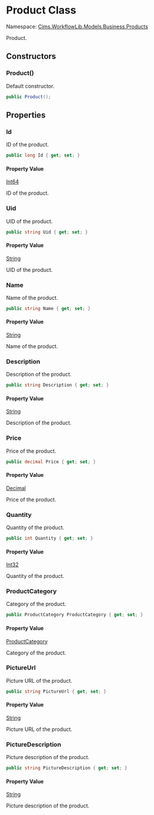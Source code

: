 # Product Class 

Namespace: [Cims.WorkflowLib.Models.Business.Products](Cims.WorkflowLib.Models.Business.Products.md)

Product.

## Constructors 

### Product()

Default constructor.

```C#
public Product();
```

## Properties

### Id

ID of the product.

```C#
public long Id { get; set; }
```

#### Property Value

[Int64](https://learn.microsoft.com/en-us/dotnet/api/system.int64)

ID of the product.

### Uid

UID of the product.

```C#
public string Uid { get; set; }
```

#### Property Value

[String](https://learn.microsoft.com/en-us/dotnet/api/system.string)

UID of the product.

### Name

Name of the product.

```C#
public string Name { get; set; }
```

#### Property Value

[String](https://learn.microsoft.com/en-us/dotnet/api/system.string)

Name of the product.

### Description

Description of the product.

```C#
public string Description { get; set; }
```

#### Property Value

[String](https://learn.microsoft.com/en-us/dotnet/api/system.string)

Description of the product.

### Price

Price of the product.

```C#
public decimal Price { get; set; }
```

#### Property Value

[Decimal](https://learn.microsoft.com/en-us/dotnet/api/system.decimal)

Price of the product.

### Quantity

Quantity of the product.

```C#
public int Quantity { get; set; }
```

#### Property Value

[Int32](https://learn.microsoft.com/en-us/dotnet/api/system.int32)

Quantity of the product.

### ProductCategory

Category of the product.

```C#
public ProductCategory ProductCategory { get; set; }
```

#### Property Value

[ProductCategory](ProductCategory.md)

Category of the product.

### PictureUrl

Picture URL of the product.

```C#
public string PictureUrl { get; set; }
```

#### Property Value

[String](https://learn.microsoft.com/en-us/dotnet/api/system.string)

Picture URL of the product.

### PictureDescription

Picture description of the product.

```C#
public string PictureDescription { get; set; }
```

#### Property Value

[String](https://learn.microsoft.com/en-us/dotnet/api/system.string)

Picture description of the product.
